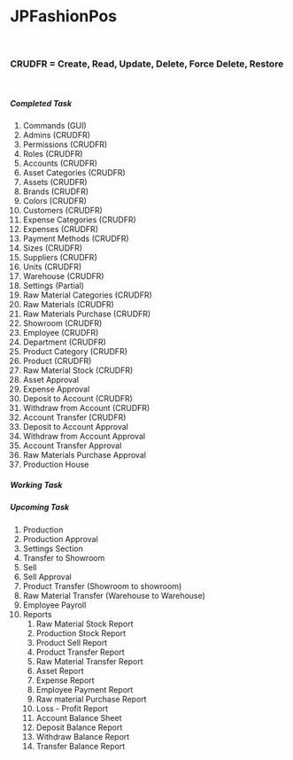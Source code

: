 # JPFashionPos
<br/>
<h3>CRUDFR = Create, Read, Update, Delete, Force Delete, Restore</h3>
<br/>
<h5>Completed Task</h5>
<ol>
    <li>Commands (GUI)</li>
    <li>Admins (CRUDFR)</li>
    <li>Permissions (CRUDFR)</li>
    <li>Roles (CRUDFR)</li>
    <li>Accounts (CRUDFR)</li>
    <li>Asset Categories (CRUDFR)</li>
    <li>Assets (CRUDFR)</li>
    <li>Brands (CRUDFR)</li>
    <li>Colors (CRUDFR)</li>
    <li>Customers (CRUDFR)</li>
    <li>Expense Categories (CRUDFR)</li>
    <li>Expenses (CRUDFR)</li>
    <li>Payment Methods (CRUDFR)</li>
    <li>Sizes (CRUDFR)</li>
    <li>Suppliers (CRUDFR)</li>
    <li>Units (CRUDFR)</li>
    <li>Warehouse (CRUDFR)</li>
    <li>Settings (Partial)</li>
    <li>Raw Material Categories (CRUDFR)</li>
    <li>Raw Materials (CRUDFR)</li>
    <li>Raw Materials Purchase (CRUDFR)</li>
    <li>Showroom (CRUDFR)</li>
    <li>Employee (CRUDFR)</li>
    <li>Department (CRUDFR)</li>
    <li>Product Category (CRUDFR)</li>    
    <li>Product (CRUDFR)</li>
    <li>Raw Material Stock (CRUDFR)</li>
    <li>Asset Approval</li>
    <li>Expense Approval</li>
    <li>Deposit to Account (CRUDFR)</li>
    <li>Withdraw from Account (CRUDFR)</li>
    <li>Account Transfer (CRUDFR)</li>
    <li>Deposit to Account Approval</li>
    <li>Withdraw from Account Approval</li>
    <li>Account Transfer Approval</li>
    <li>Raw Materials Purchase Approval</li>
    <li>Production House</li>
</ol>


<h5>Working Task</h5>
<ol>
    
</ol>

<h5>Upcoming Task</h5>
<ol>
    <li>Production</li>
    <li>Production Approval</li>
    <li>Settings Section</li>
    <li>Transfer to Showroom</li>
    <li>Sell</li>
    <li>Sell Approval</li>
    <li>Product Transfer (Showroom to showroom)</li>
    <li>Raw Material Transfer (Warehouse to Warehouse)</li>
    <li>Employee Payroll</li>
    <li>
        Reports
        <ol>
            <li>Raw Material Stock Report</li>
            <li>Production Stock Report</li>
            <li>Product Sell Report</li>
            <li>Product Transfer Report</li>
            <li>Raw Material Transfer Report</li>
            <li>Asset Report</li>
            <li>Expense Report</li>
            <li>Employee Payment Report</li>
            <li>Raw material Purchase Report</li>
            <li>Loss - Profit Report</li>
            <li>Account Balance Sheet</li>
            <li>Deposit Balance Report</li>
            <li>Withdraw Balance Report</li>
            <li>Transfer Balance Report</li>
        </ol>
    </li>
</ol>
